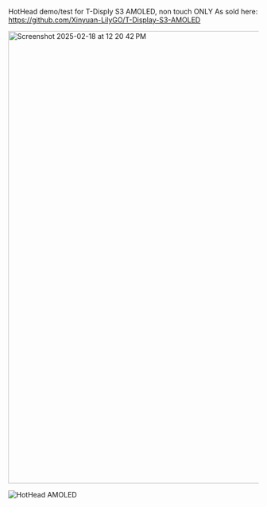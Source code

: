 HotHead demo/test for T-Disply S3 AMOLED, non touch ONLY
As sold here:
https://github.com/Xinyuan-LilyGO/T-Display-S3-AMOLED

<img width="911" alt="Screenshot 2025-02-18 at 12 20 42 PM" src="https://github.com/user-attachments/assets/8e3d893c-2069-4b80-88d8-747c5f2356c0" />


![HotHead AMOLED](https://github.com/user-attachments/assets/5c4c9552-f224-46d3-81e6-e7048e939856)
